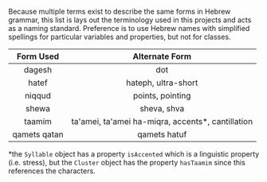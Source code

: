 Because multiple terms exist to describe the same forms in Hebrew grammar, this list is lays out the terminology used in this projects and acts as a naming standard.
Preference is to use Hebrew names with simplified spellings for particular variables and properties, but not for classes.

|  Form Used   |                   Alternate Form                   |
| :----------: | :------------------------------------------------: |
|    dagesh    |                        dot                         |
|    hatef     |                hateph, ultra-short                 |
|    niqqud    |                  points, pointing                  |
|    shewa     |                    sheva, shva                     |
|    taamim    | ta'amei, ta'amei ha-miqra, accents\*, cantillation |
| qamets qatan |                    qamets hatuf                    |

\*the `Syllable` object has a property `isAccented` which is a linguistic property (i.e. stress), but the `Cluster` object has the property `hasTaamim` since this references the characters.
